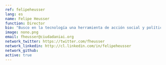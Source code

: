 ```yaml
---
ref: felipeheusser
lang: es
name: Felipe Heusser
function: Director
bio: "Busco en la tecnología una herramienta de acción social y política para empoderar a ciudadanos, y trasladar poder desde los pocos hacia los muchos. Orgulloso y #chocho de @ciudadanoi"
image: nono.png
email: fheusser@ciudadaniai.org
network_twitter: https://twitter.com/fheusser
network_linkedin: http://cl.linkedin.com/in/felipeheusser
network_github:
active: true
---
```

